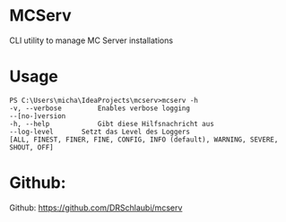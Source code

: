 ﻿# MCServ
CLI utility to manage MC Server installations

# Usage
```
PS C:\Users\micha\IdeaProjects\mcserv>mcserv -h
-v, --verbose         Enables verbose logging
--[no-]version
-h, --help            Gibt diese Hilfsnachricht aus
--log-level       Setzt das Level des Loggers
[ALL, FINEST, FINER, FINE, CONFIG, INFO (default), WARNING, SEVERE, SHOUT, OFF]
```

# Github:
Github: https://github.com/DRSchlaubi/mcserv
